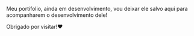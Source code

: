 Meu portifolio, ainda em desenvolvimento, vou deixar ele salvo aqui para acompanharem o desenvolvimento dele!

Obrigado por visitar!❤️
